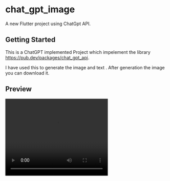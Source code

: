 # chat_gpt_image

A new Flutter project using ChatGpt API.

## Getting Started

This is a ChatGPT implemented Project which impelement the library https://pub.dev/packages/chat_gpt_api.

I have used this to generate the image and text .
After generation the image you can download it.

## Preview

<video width="320" height="240" autoplay>
  <source src="movie.mp4" type="video/mp4">
</video>
